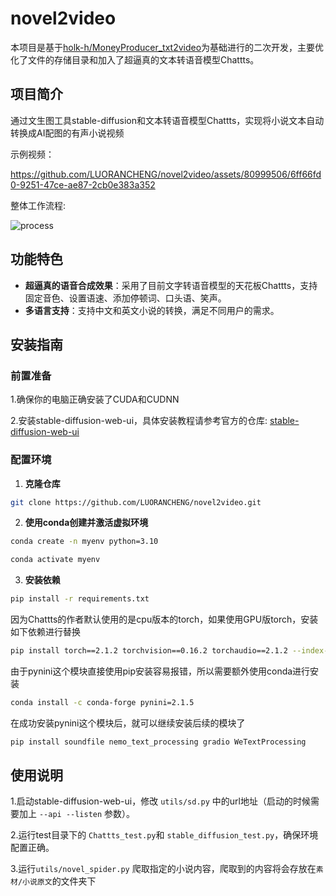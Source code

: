 # novel2video

本项目是基于[holk-h/MoneyProducer_txt2video](https://github.com/holk-h/MoneyProducer_txt2video)为基础进行的二次开发，主要优化了文件的存储目录和加入了超逼真的文本转语音模型Chattts。

## 项目简介

通过文生图工具stable-diffusion和文本转语音模型Chattts，实现将小说文本自动转换成AI配图的有声小说视频

示例视频：

https://github.com/LUORANCHENG/novel2video/assets/80999506/6ff66fd0-9251-47ce-ae87-2cb0e383a352


整体工作流程:

![process](https://github.com/LUORANCHENG/novel2video/assets/80999506/f326840f-3437-4c00-81f9-a455529f1ef2)


## 功能特色

- **超逼真的语音合成效果**：采用了目前文字转语音模型的天花板Chattts，支持固定音色、设置语速、添加停顿词、口头语、笑声。
- **多语言支持**：支持中文和英文小说的转换，满足不同用户的需求。

## 安装指南

### 前置准备

1.确保你的电脑正确安装了CUDA和CUDNN

2.安装stable-diffusion-web-ui，具体安装教程请参考官方的仓库: [stable-diffusion-web-ui](https://github.com/AUTOMATIC1111/stable-diffusion-webui)


### 配置环境

1. **克隆仓库**

```bash
git clone https://github.com/LUORANCHENG/novel2video.git
```

2. **使用conda创建并激活虚拟环境**
```bash
conda create -n myenv python=3.10
```

```bash
conda activate myenv
```

3. **安装依赖**

```bash
pip install -r requirements.txt
```

因为Chattts的作者默认使用的是cpu版本的torch，如果使用GPU版torch，安装如下依赖进行替换

```bash
pip install torch==2.1.2 torchvision==0.16.2 torchaudio==2.1.2 --index-url https://download.pytorch.org/whl/cu121
```

由于pynini这个模块直接使用pip安装容易报错，所以需要额外使用conda进行安装

```bash
conda install -c conda-forge pynini=2.1.5
```

在成功安装pynini这个模块后，就可以继续安装后续的模块了
```bash
pip install soundfile nemo_text_processing gradio WeTextProcessing
```

## 使用说明

1.启动stable-diffusion-web-ui，修改 `utils/sd.py` 中的url地址（启动的时候需要加上 `--api --listen` 参数）。

2.运行test目录下的 `Chattts_test.py`和 `stable_diffusion_test.py`，确保环境配置正确。

3.运行`utils/novel_spider.py` 爬取指定的小说内容，爬取到的内容将会存放在`素材/小说原文`的文件夹下 
